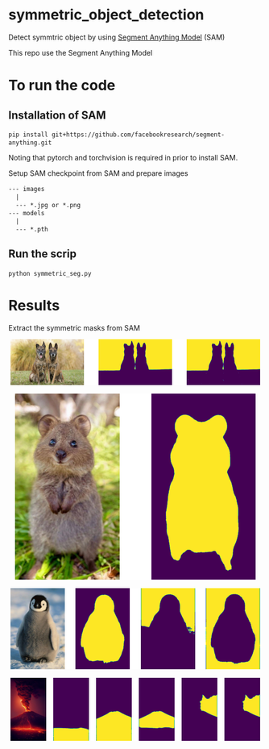 # symmetric_object_detection
Detect symmtric object by using [Segment Anything Model](https://github.com/facebookresearch/segment-anything) (SAM)

This repo use the Segment Anything Model

# To run the code
## Installation of SAM
```
pip install git+https://github.com/facebookresearch/segment-anything.git
```
Noting that pytorch and torchvision is required in prior to install SAM.

Setup SAM checkpoint from SAM and prepare images
```
--- images
  |
  --- *.jpg or *.png
--- models
  |
  --- *.pth
```

## Run the scrip
```
python symmetric_seg.py
```

# Results
Extract the symmetric masks from SAM

<!-- #region -->
<p align="center">
<img  src="outputs/dogs_output.png">
</p>
<!-- #endregion -->

<!-- #region -->
<p align="center">
<img  src="outputs/104e693a955df89d8fb6aff46154844a_output.png">
</p>
<!-- #endregion -->

<!-- #region -->
<p align="center">
<img  src="outputs/17deb0517c2136b00ea1e8a9dfd1d20e_output.png">
</p>
<!-- #endregion -->

<!-- #region -->
<p align="center">
<img  src="outputs/1dcd14d4a97445597fa6df5429d5e3f3_output.png">
</p>
<!-- #endregion -->


